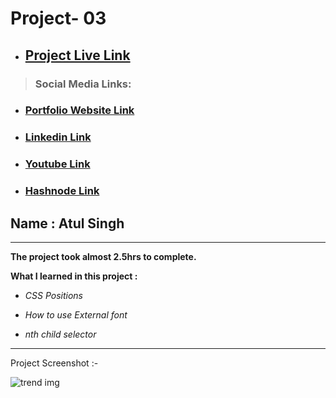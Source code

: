 # Project- 03

- ## [Project Live Link](https://fsjs2-20th-nov-project-03.netlify.app)
> ### Social Media Links:

- ### [Portfolio Website Link](https://www.findcoder.io/u/atulsinghatul)
- ### [Linkedin Link](https://www.linkedin.com/in/atul-singh-082529249/)
- ### [Youtube Link](https://www.youtube.com/channel/UCBNc9Vs9mAFxnAKjzWRqDFQ)
- ### [Hashnode Link](https://atulsinghatul.hashnode.dev/)

## Name : Atul Singh

---

**The project took almost 2.5hrs to complete.**

**What I learned in this project :**

- _CSS Positions_

- _How to use External font_

- _nth child selector_

---

Project Screenshot :-

![trend img](https://user-images.githubusercontent.com/112545072/210178490-df4e6603-d2c7-4770-9f7f-e8f5094ac2bf.png)
